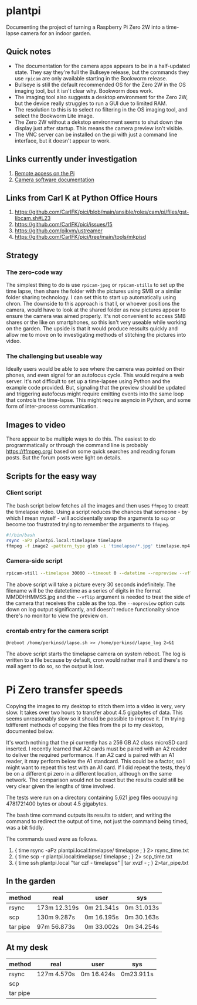 # plantpi
Documenting the project of turning a Raspberry Pi Zero 2W into a time-lapse camera for an indoor garden.

## Quick notes
* The documentation for the camera apps appears to be in a half-updated state.  They say they're full the Bullseye release, but the commands they use `rpicam` are only available starting in the Bookworm release.
* Bullseye is still the default recommended OS for the Zero 2W in the OS imaging tool, but it isn't clear why.  Bookworm does work.
* The imaging tool also suggests a desktop environment for the Zero 2W, but the device really struggles to run a GUI due to limited RAM.
* The resolution to this is to select no filtering in the OS imaging tool, and select the Bookworm Lite image.
* The Zero 2W without a dekstop environment seems to shut down the display just after startup.  This means the camera preview isn't visible.
* The VNC server can be installed on the pi with just a command line interface, but it doesn't appear to work.

## Links currently under investigation

1.  [Remote access on the Pi](https://www.raspberrypi.com/documentation/computers/remote-access.html)
2.  [Camera software documentation](https://www.raspberrypi.com/documentation/computers/camera_software.html)

## Links from Carl K at Python Office Hours
1.  https://github.com/CarlFK/pici/blob/main/ansible/roles/cam/pi/files/gst-libcam.sh#L23
2.  https://github.com/CarlFK/pici/issues/15
3.  https://github.com/pikvm/ustreamer
4.  https://github.com/CarlFK/pici/tree/main/tools/mkpisd
## Strategy
### The zero-code way

The simplest thing to do is use `rpicam-jpeg` or `rpicam-stills` to set up the time lapse, then share the folder with the pictures using SMB or a similar folder sharing technology.  I can set this to start up automatically using chron.  The downside to this approach is that I, or whoever positions the camera, would have to look at the shared folder as new pictures appear to ensure the camera was aimed properly.  It's not convenient to access SMB shares or the like on smartphones, so this isn't very useable while working on the garden.  The upside is that it would produce ressults quickly and allow me to move on to investigating methods of stitching the pictures into video.

### The challenging but useable way

Ideally users would be able to see where the camera was pointed on their phones, and even signal for an autofocus cycle.  This would require a web server.  It's not difficult to set up a time-lapsee using Python and the example code provided.  But, signaling that the preview should be updated and triggering autofocus might require emitting events into the same loop that controls the time-lapse.  This might require asyncio in Python, and some form of inter-process communication.

## Images to video

There appear to be multiple ways to do this.  The easiest to do programmatically or through the command line is probably https://ffmpeg.org/ based on some quick searches and reading forum posts.  But the forum posts were light on details.

## Scripts for the easy way
### Client script

The bash script below fetches all the images and then uses `ffmpeg` to creatt the timelapse video.  Using a script reduces the chances that someone - by which I mean myself - will accideentally swap the arguments to `scp` or become too frustrated trying to remember the arguments to `ffmpeg`.

```bash
#!/bin/bash
rsync -aPz plantpi.local:timelapse timelapse
ffmpeg -f image2 -pattern_type glob -i 'timelapse/*.jpg' timelapse.mp4
````

### Camera-side script

```bash                                                #!/bin/bash
rpicam-still --timelapse 30000 --timeout 0 --datetime --nopreview --vflip -o /home/perkinsd/timelapse/
```
The above script will take a picture every 30 seconds indefinitely.  The filename will be the datetetime as a series of digits in the format MMDDHHMMSS.jpg and the `--vflip` argument is needed to treat the side of the camera that receives the cable as the top.  the `--nopreview` option cuts down on log output significantly, and doesn't reduce functionality since there's no monitor to view the preview on.

### crontab entry for the camera script

```
@reboot /home/perkinsd/lapse.sh >> /home/perkinsd/lapse_log 2>&1
```
The above script starts the timelapse camera on system reboot.  The log is written to a file because by default, cron would rather mail it and there's no mail agent to do so, so the output is lost. 

# Pi Zero transfer speeds
Copying the images to my desktop to stitch them into a video is very, very slow.  It takes over two hours to transfer about 4.5 gigabytes of data.  This seems unreasonably slow so it should be possible to improve it.  I'm trying tdifferent methods of copying the files from the pi to my desktop, documented below.

It's worth nothing that the pi currently has a 256 GB A2 class microSD card inserted.  I recently learned that A2 cards must be paired with an A2 reader to deliver the required performance.  If an A2 card is paired with an A1 reader, it may perform below the A1 standcard.  This could be a factor, so I might want to repeat this test with an A1 card.  If I did repeat the tests, they'd be on a different pi zero in a different location, although on the same network.  The comparison would not be exact but the results could still be very clear given the lengths of time involved.

The tests were run on a directory containing 5,621 jpeg files occupying 4781721400 bytes or about 4.5 gigabytes.
                                                    
The bash time command outputs its results to stderr, and writing the command to redirect the output of time, not just the command being timed, was a bit fiddly.

The commands used were as follows.

1. { time rsync -aPz plantpi.local:timelapse/ timelapse ; } 2> rsync_time.txt 
2. { time scp -r plantpi.local:timelapse/ timelapse ; } 2> scp_time.txt
3. { time ssh plantpi.local "tar czf - timelapse" | tar xvzf - ; } 2>tar_pipe.txt 

## In the garden
|method|real|user|sys|
|---|---|---|---|
|rsync|173m 12.319s| 0m 21.341s | 0m 31.013s|
|scp | 130m 9.287s | 0m 16.195s | 0m 30.163s |
|tar pipe |97m 56.873s | 0m 33.002s|0m 34.254s |


## At my desk
|method|real|user|sys|
|---|---|---|---|
|rsync| 127m 4.570s| 0m 16.424s | 0m23.911s |
|scp |  |  |  |
|tar pipe | |  |  |
